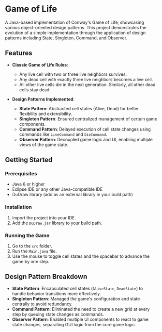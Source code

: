 # Game of Life

A Java-based implementation of Conway's Game of Life, showcasing various object-oriented design patterns. This project demonstrates the evolution of a simple implementation through the application of design patterns including State, Singleton, Command, and Observer.

## Features

- **Classic Game of Life Rules**: 
  - Any live cell with two or three live neighbors survives.
  - Any dead cell with exactly three live neighbors becomes a live cell.
  - All other live cells die in the next generation. Similarly, all other dead cells stay dead.

- **Design Patterns Implemented**:
  - **State Pattern**: Abstracted cell states (Alive, Dead) for better flexibility and extensibility.
  - **Singleton Pattern**: Ensured centralized management of certain game components.
  - **Command Pattern**: Delayed execution of cell state changes using commands like `LiveCommand` and `DieCommand`.
  - **Observer Pattern**: Decoupled game logic and UI, enabling multiple views of the game state.

## Getting Started

### Prerequisites
- Java 8 or higher
- Eclipse IDE or any other Java-compatible IDE
- DuDraw library (add as an external library in your build path)

### Installation
1. Import the project into your IDE.
2. Add the `DuDraw.jar` library to your build path.

### Running the Game
1. Go to the `src` folder.
2. Run the `Main.java` file.
3. Use the mouse to toggle cell states and the spacebar to advance the game by one step.

## Design Pattern Breakdown

- **State Pattern**: Encapsulated cell states (`AliveState`, `DeadState`) to handle behavior transitions more effectively.
- **Singleton Pattern**: Managed the game's configuration and state centrally to avoid redundancy.
- **Command Pattern**: Eliminated the need to create a new grid at every step by queuing state changes as commands.
- **Observer Pattern**: Enabled multiple UI components to react to game state changes, separating GUI logic from the core game logic.

